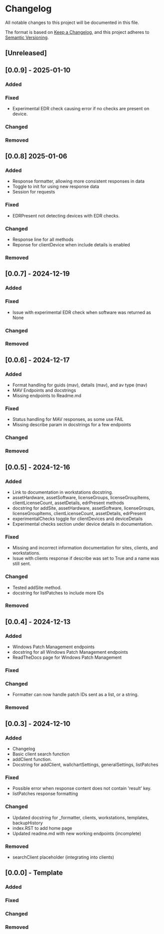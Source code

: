 # Changelog

All notable changes to this project will be documented in this file.

The format is based on [Keep a Changelog](https://keepachangelog.com/en/1.1.0/),
and this project adheres to [Semantic Versioning](https://semver.org/spec/v2.0.0.html).

## [Unreleased]

## [0.0.9] - 2025-01-10

### Added

### Fixed

- Experimental EDR check causing error if no checks are present on device.

### Changed

### Removed

## [0.0.8] 2025-01-06
 
### Added

- Response formatter, allowing more consistent responses in data
- Toggle to init for using new response data
- Session for requests

### Fixed

- EDRPresent not detecting devices with EDR checks.

### Changed

- Response line for all methods
- Reponse for clientDevice when include details is enabled

### Removed

## [0.0.7] - 2024-12-19

### Added

### Fixed

- Issue with experimental EDR check when software was returned as None

### Changed

### Removed

## [0.0.6] - 2024-12-17

### Added

- Format handling for guids (mav), details (mav), and av type (mav)
- MAV Endpoints and docstrings
- Missing endpoints to Readme.md

### Fixed

- Status handling for MAV responses, as some use FAIL
- Missing describe param in docstrings for a few endpoints

### Changed

### Removed

## [0.0.5] - 2024-12-16

### Added

- Link to documentation in workstations docstring.
- assetHardware, assetSoftware, licenseGroups, licenseGroupItems, clientLicenseCount, assetDetails, edrPresent methods
- docstring for addSite, assetHardware, assetSoftware, licenseGroups, licenseGroupItems, clientLicenseCount, assetDetails, edrPresent
- experimentalChecks toggle for clientDevices and deviceDetails
- Experimental checks section under device details in documentation.

### Fixed

- Missing and incorrect information documentation for sites, clients, and workstations.
- Issue with clients response if describe was set to True and a name was still sent.

### Changed

- Tested addSite method.
- docstring for listPatches to include more IDs


### Removed


## [0.0.4] - 2024-12-13

### Added

- Windows Patch Management endpoints
- docstring for all Windows Patch Management endpoints
- ReadTheDocs page for Windows Patch Management

### Fixed

### Changed

- Formatter can now handle patch IDs sent as a list, or a string.

### Removed


## [0.0.3] - 2024-12-10

### Added

- Changelog
- Basic client search function
- addClient function.
- Docstring for addClient, wallchartSettings, generalSettings, listPatches

### Fixed

- Possible error when response content does not contain 'result' key.
- listPatches response formatting
 
### Changed

- Updated docstring for _formatter, clients, workstations, templates, backupHistory
- index.RST to add home page
- Updated readme.md with new working endpoints (incomplete)
 
### Removed

- searchClient placeholder (integrating into clients)
 
## [0.0.0] - Template

### Added

### Fixed

### Changed

### Removed